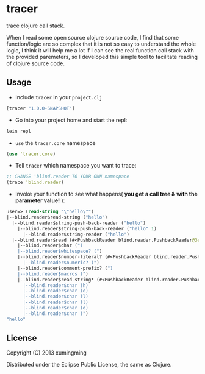 # tracer

trace clojure call stack.

When I read some open source clojure source code, I find that some function/logic are so complex that it is not so easy to understand the whole logic, I think it will help me a lot if I can see the real function call stack with the provided paremeters, so I developed this simple tool to facilitate reading of clojure source code.

## Usage

* Include `tracer` in your `project.clj`

```clojure
[tracer "1.0.0-SNAPSHOT"]
```

* Go into your project home and start the repl:

```bash
lein repl
```

* `use` the `tracer.core` namespace

```clojure
(use 'tracer.core)
```

* Tell `tracer` which namespace you want to trace:

```clojure
;; CHANGE 'blind.reader TO YOUR OWN namespace
(trace 'blind.reader)
```

* Invoke your function to see what happens( **you get a call tree & with the parameter value!** ):

```clojure
user=> (read-string "\"hello\"")
|--blind.reader$read-string ("hello")
  |--blind.reader$string-push-back-reader ("hello")
    |--blind.reader$string-push-back-reader ("hello" 1)
      |--blind.reader$string-reader ("hello")
  |--blind.reader$read (#<PushbackReader blind.reader.PushbackReader@3eae3da8> true nil false)
    |--blind.reader$char (")
    |--blind.reader$whitespace? (")
    |--blind.reader$number-literal? (#<PushbackReader blind.reader.PushbackReader@3eae3da8> ")
      |--blind.reader$numeric? (")
    |--blind.reader$comment-prefix? (")
    |--blind.reader$macros (")
    |--blind.reader$read-string* (#<PushbackReader blind.reader.PushbackReader@3eae3da8> ")
      |--blind.reader$char (h)
      |--blind.reader$char (e)
      |--blind.reader$char (l)
      |--blind.reader$char (l)
      |--blind.reader$char (o)
      |--blind.reader$char (")
"hello"
```

## License

Copyright (C) 2013 xumingming

Distributed under the Eclipse Public License, the same as Clojure.
